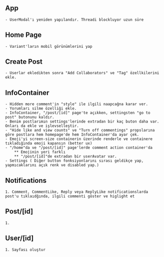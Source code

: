 ## App

    - UserModal'ı yeniden yapılandır. Threadi blockluyor uzun süre

## Home Page

    - Variant'ların mobil görünümlerini yap

## Create Post

    - Userlar ekledikten sonra "Add Collaborators" ve "Tag" özellkilerini ekle.

## InfoContainer

    - Hidden more comment'in "style" ile ilgili naapcağna karar ver.
    - Yorumları silme özelliği ekle.
    - InfoContainer, "/post/[id]" page'te açıkken, settingsten "go to post" butonunu kaldır.
    - Benim postlarımın settings'lerinde extradan bir kaç buton daha var. Onları da ekle ve işlevselleştir.
    - "Hide like and view counts" ve "Turn off commentings" propslarına göre postlara hem homepage'de hem InfoContainer'da ayar çek.
    - Emoji'yi screen-size containerin üzerinde renderle ve containere tıkladığında emoji kapansın (better ux)
    - "/home"da ve "/post/[id]" page'lerde comment action container'da
        ** Emojinin yeri farklı
        ** "/post/[id]"de extradan bir userAvatar var.
    - Settings ( Diğer button fonksiyonlarını sırası geldikçe yap, yapmıcaklarını açık renk ve disabled yap.)

## Notifications

    1. Comment, CommentLike, Reply veya ReplyLike notificationslarda post'u tıklaıdğında, ilgili commenti göster ve higlight et

## Post/[id]

    1.

## User/[id]

    1. Sayfası oluştur
